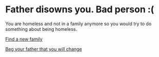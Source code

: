 # Father disowns you. Bad person :(

You are homeless and not in a family anymore so you would try to do something about being homeless.

[Find a new family](../school/new-family.md)

[Beg your father that you will change](../school/another-chance.md)


